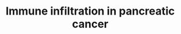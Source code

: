 ---
annotations:
- id: CL:0002410
  parent: animal cell
  type: Cell Type Ontology
  value: pancreatic stellate cell
- id: PW:0000013
  parent: disease pathway
  type: Pathway Ontology
  value: disease pathway
- id: CL:0000899
  parent: native cell
  type: Cell Type Ontology
  value: T-helper 17 cell
- id: CL:0000775
  parent: animal cell
  type: Cell Type Ontology
  value: neutrophil
- id: DOID:1793
  parent: disease of cellular proliferation
  type: Disease Ontology
  value: pancreatic cancer
- id: CL:0000057
  parent: animal cell
  type: Cell Type Ontology
  value: fibroblast
- id: PW:0000023
  parent: regulatory pathway
  type: Pathway Ontology
  value: immune response pathway
- id: CL:0000546
  parent: native cell
  type: Cell Type Ontology
  value: T-helper 2 cell
- id: CL:0000545
  parent: native cell
  type: Cell Type Ontology
  value: T-helper 1 cell
- id: CL:0000815
  parent: native cell
  type: Cell Type Ontology
  value: regulatory T cell
- id: CL:0000889
  parent: native cell
  type: Cell Type Ontology
  value: myeloid suppressor cell
- id: PW:0000626
  parent: disease pathway
  type: Pathway Ontology
  value: pancreatic cancer pathway
- id: CL:0000235
  parent: native cell
  type: Cell Type Ontology
  value: macrophage
authors:
- IsabelWassink
- Mkutmon
- Ddigles
- Eweitz
citedin:
- link: PMC12034122
  title: Characterization and comparative profiling of piRNAs in serum biopsies of
    pediatric Wilms tumor patients (2025)
- link: PMC12156115
  title: Protective effect of fermented vegetable compounds against nonalcoholic fatty
    liver disease using metabolite profiling, integrated network pharmacology, and
    molecular docking approach (2025)
communities:
- CPTAC
- Diseases
- PancCanNet
description: 'Immune cell infiltration in pancreatic cancer. Various factors are secreted
  in the tumor microenvironment (TME) of pancreatic ductal adenocarcinoma (PDAC) that
  can either stimulate or inhibit PDAC development. Alteration of PDAC development
  by immune cells can be direct and/or indirect.  Used cell name abbreviations: MDSC
  = myeloid-derived suppressor cell, Treg = regulatory T cell, CAF = cancer associated
  fibroblast, PSC = pancreatic stellate cell, Th = CD4+ T helper cell.'
last-edited: 2025-02-25
ndex: null
organisms:
- Homo sapiens
redirect_from:
- /index.php/Pathway:WP5285
- /instance/WP5285
- /instance/WP5285_r136849
revision: r136849
schema-jsonld:
- '@context': https://schema.org/
  '@id': https://wikipathways.github.io/pathways/WP5285.html
  '@type': Dataset
  creator:
    '@type': Organization
    name: WikiPathways
  description: 'Immune cell infiltration in pancreatic cancer. Various factors are
    secreted in the tumor microenvironment (TME) of pancreatic ductal adenocarcinoma
    (PDAC) that can either stimulate or inhibit PDAC development. Alteration of PDAC
    development by immune cells can be direct and/or indirect.  Used cell name abbreviations:
    MDSC = myeloid-derived suppressor cell, Treg = regulatory T cell, CAF = cancer
    associated fibroblast, PSC = pancreatic stellate cell, Th = CD4+ T helper cell.'
  keywords:
  - CCL2
  - CCL20
  - CCL28
  - CCL5
  - CO
  - CSF2
  - CXCL1
  - CXCL12
  - CXCL5
  - CXCL8
  - IFNG
  - IL10
  - IL12A
  - IL12B
  - IL13
  - IL17A
  - IL17B
  - IL17C
  - IL17D
  - IL17F
  - IL1B
  - IL2
  - IL23A
  - IL25
  - IL4
  - IL5
  - IL6
  - LGALS1
  - LGALS3
  - LGALS9
  - MMP9
  - 'NO'
  - REG4
  - TGFB1
  - TGFB2
  - TGFB3
  - TNF
  - VEGFA
  - VEGFB
  - VEGFC
  - VEGFD
  license: CC0
  name: Immune infiltration in pancreatic cancer
seo: CreativeWork
title: Immune infiltration in pancreatic cancer
wpid: WP5285
---